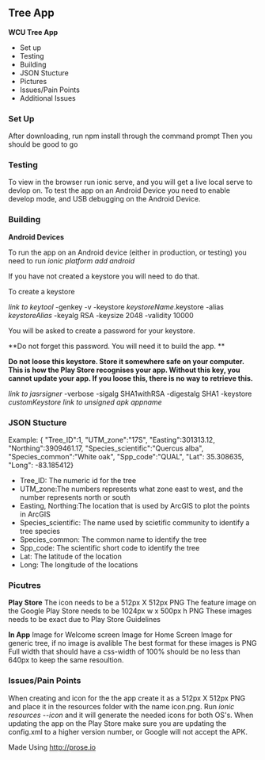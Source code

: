 ## Tree App
**WCU Tree App**
- Set up
- Testing
- Building
- JSON Stucture
- Pictures
- Issues/Pain Points
- Additional Issues

### Set Up
After downloading, run npm install through the command prompt
Then you should be good to go

### Testing
To view in the browser run ionic serve, and you will get a live local serve to devlop on. 
To test the app on an Android Device you need to enable develop mode, and USB debugging on the Android Device. 

### Building 
**Android Devices**

To run the app on an Android device (either in production, or testing) you need to run _ionic platform add android_

If you have not created a keystore you will need to do that. 

To create a keystore

_link to keytool_ -genkey -v -keystore _keystoreName_.keystore -alias _keystoreAlias_ -keyalg RSA -keysize 2048 -validity 10000

You will be asked to create a password for your keystore.

**Do not forget this password. You will need it to build the app. **

**Do not loose this keystore. Store it somewhere safe on your computer. This is how the Play Store recognises your app. Without this key, you cannot update your app. If you loose this, there is no way to retrieve this.**

_link to jasrsigner_ -verbose -sigalg SHA1withRSA -digestalg SHA1 -keystore _customKeystore_ _link to unsigned apk_ _appname_

### JSON Stucture
Example: { "Tree_ID":1, "UTM_zone":"17S", "Easting":301313.12, "Northing":3909461.17, "Species_scientific":"Quercus alba", "Species_common":"White oak", "Spp_code":"QUAL", "Lat": 35.308635, "Long": -83.185412}

- Tree_ID: The numeric id for the tree
- UTM_zone:The numbers represents what zone east to west, and the number represents north or south
- Easting, Northing:The location that is used by ArcGIS to plot the points in ArcGIS
- Species_scientific: The name used by scietific community to identify a tree species
- Species_common: The common name to identify the tree
- Spp_code: The scientific short code to identify the tree 
- Lat: The latitude of the location
- Long: The longitude of the locations

### Picutres

**Play Store**
The icon needs to be a 512px X 512px PNG
The feature image on the Google Play Store needs to be 1024px w x 500px h PNG
These images needs to be exact due to Play Store Guidelines

**In App**
Image for Welcome screen
Image for Home Screen
Image for generic tree, if no image is avalible
The best format for these images is PNG
Full width that should have a css-width of 100% should be no less than 640px to keep the same resoultion. 

### Issues/Pain Points
When creating and icon for the the app create it as a 512px X 512px PNG and place it in the resources folder with the name icon.png. Run _ionic resources --icon_ and it will generate the needed icons for both OS's. 
When updating the app on the Play Store make sure you are updating the config.xml to a higher version number, or Google will not accept the APK. 

Made Using http://prose.io
